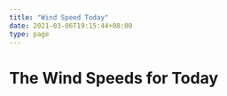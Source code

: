 ```yaml
---
title: "Wind Speed Today"
date: 2021-03-06T19:15:44+08:00
type: page
---
```


# The Wind Speeds for Today
